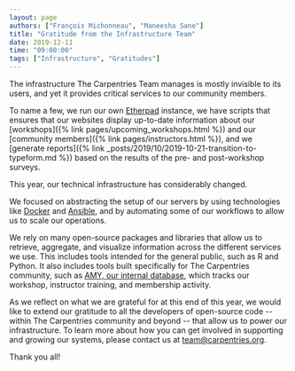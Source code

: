 ```yaml
---
layout: page
authors: ["François Michonneau", "Maneesha Sane"]
title: "Gratitude from the Infrastructure Team"
date: 2019-12-11
time: "09:00:00"
tags: ["Infrastructure", "Gratitudes"]
---
```


The infrastructure The Carpentries Team manages
is mostly invisible to its users,
and yet it provides critical services to our community members.

To name a few, we run our own [Etherpad](https://pad.carpentries.org) instance,
we have scripts that ensures that our websites display up-to-date information
about our [workshops]({% link pages/upcoming_workshops.html %}) and our [community members]({% link pages/instructors.html %}), and
we [generate reports]({% link _posts/2019/10/2019-10-21-transition-to-typeform.md %}) based on the results of the pre- and post-workshop surveys.

This year, our technical infrastructure has considerably changed.

We focused on abstracting the setup of our servers
by using technologies like [Docker](https://docker.com) and [Ansible](https://ansible.com),
and by automating some of our workflows to allow us to scale our operations.

We rely on many open-source packages and libraries that allow us
to retrieve, aggregate, and visualize information across the different
services we use. This includes tools intended for the general public, such as 
R and Python.  It also includes tools built specifically for The 
Carpentries community, such as [AMY, our internal database](https://github.com/carpentries/amy), 
which tracks our workshop, instructor training, and membership activity.

As we reflect on what we are grateful for at this end of this year,
we would like to extend our gratitude to all the developers of
open-source code -- within The Carpentries community and beyond -- 
that allow us to power our infrastructure.  To learn more about
how you can get involved in supporting and growing our systems, 
please contact us at team@carpentries.org.

Thank you all!
